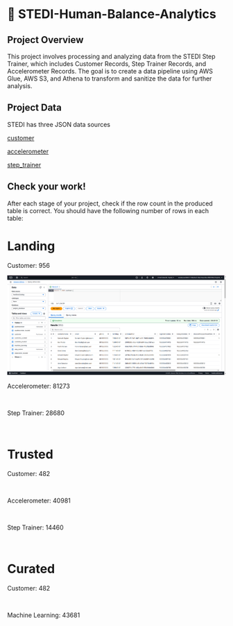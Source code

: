 # 🚀 STEDI-Human-Balance-Analytics
## Project Overview
This project involves processing and analyzing data from the STEDI Step Trainer, which includes Customer Records, Step Trainer Records, and Accelerometer Records. The goal is to create a data pipeline using AWS Glue, AWS S3, and Athena to transform and sanitize the data for further analysis.

## Project Data
STEDI has three JSON data sources

[customer](https://github.com/Srijana1425/STEDI_Human_balance_analytics_project6/tree/main/myproject-files/customer/landing)

[accelerometer](https://github.com/Srijana1425/STEDI_Human_balance_analytics_project6/tree/main/myproject-files/accelerometer/landing)

[step_trainer](https://github.com/Srijana1425/STEDI_Human_balance_analytics_project6/tree/main/myproject-files/step_trainer/landing)










## Check your work!
After each stage of your project, check if the row count in the produced table is correct. You should have the following number of rows in each table:

# Landing

Customer: 956

![](https://github.com/Srijana1425/STEDI_Human_balance_analytics_project6/blob/main/screenshort/Athena%20Output/Customer_landing_zone.png)

Accelerometer: 81273

![]()

Step Trainer: 28680

![]()

# Trusted

Customer: 482

![]()

Accelerometer: 40981

![]()

Step Trainer: 14460

![]()

# Curated

Customer: 482

![]()

Machine Learning: 43681

![]()

